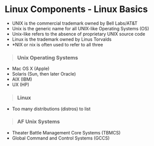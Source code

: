 # Linux Components - Linux Basics

- UNIX is the commercial trademark owned by Bell Labs/AT&T
- Unix is the generic name for all UNIX-like Operating Systems (OS)
- Unix-like refers to the absence of proprietary UNIX source code 
- Linux is the trademark owned by Linus Torvalds
- *NIX or nix is often used to refer to all three 

> ### **Unix Operating Systems**
- Mac OS X (Apple)
- Solaris (Sun, then later Oracle)
- AIX (IBM) 
- UX (HP)

> ### **Linux**
- Too many distributions (distros) to list

>  ### **AF Unix Systems**
- Theater Battle Management Core Systems (TBMCS)
- Global Command and Control Systems (GCCS)
